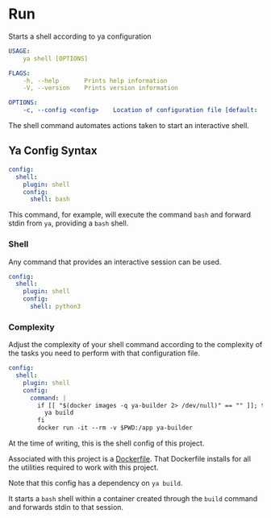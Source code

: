 # Run

Starts a shell according to ya configuration

```yaml
USAGE:
    ya shell [OPTIONS]

FLAGS:
    -h, --help       Prints help information
    -V, --version    Prints version information

OPTIONS:
    -c, --config <config>    Location of configuration file [default: .config/ya/ya.yml]
```

The shell command automates actions taken to start an interactive shell.

## Ya Config Syntax

```yaml
config:
  shell:
    plugin: shell
    config:
      shell: bash
```

This command, for example, will execute the command `bash` and forward stdin from `ya`, providing a `bash` shell.

### Shell

Any command that provides an interactive session can be used.

```yaml
config:
  shell:
    plugin: shell
    config:
      shell: python3
```

### Complexity

Adjust the complexity of your shell command according to the complexity of the tasks you need to perform with that configuration file.

```yaml
config:
  shell:
    plugin: shell
    config:
      command: |
        if [[ "$(docker images -q ya-builder 2> /dev/null)" == "" ]]; then
          ya build
        fi
        docker run -it --rm -v $PWD:/app ya-builder
```

At the time of writing, this is the shell config of this project.

Associated with this project is a [Dockerfile](/.config/docker/Dockerfile). That Dockerfile installs for all the utilities required to work with this project.

Note that this config has a dependency on `ya build`.

It starts a `bash` shell within a container created through the `build` command and forwards stdin to that session.
